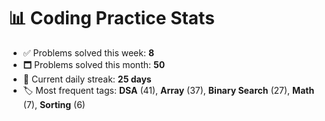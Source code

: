 # 📊 Coding Practice Stats

- ✅ Problems solved this week: **8**
- 🗖️ Problems solved this month: **50**
- 📌 Current daily streak: **25 days**
- 🏷️ Most frequent tags: **DSA** (41), **Array** (37), **Binary Search** (27), **Math** (7), **Sorting** (6)
